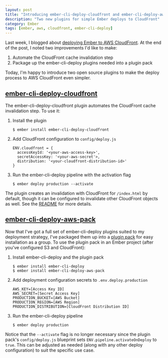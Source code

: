 ```yaml
---
layout: post
title: "Introducing ember-cli-deploy-cloudfront and ember-cli-deploy-aws-pack"
description: "Two new plugins for simple Ember deploys to CloudFront"
category: Ember
tags: [ember, aws, cloudfront, ember-cli-deploy]
---
```


Last week, I blogged about [deploying Ember to AWS CloudFront](/2015/11/01/deploying-ember-to-aws-cloudfront-using-ember-cli-deploy/). At the end of the post, I noted two improvements I'd like to make:

1. Automate the CloudFront cache invalidation step
2. Package up the ember-cli-deploy plugins needed into a plugin pack

Today, I'm happy to introduce two open source plugins to make the deploy process to AWS CloudFront even simpler.

## [ember-cli-deploy-cloudfront](https://github.com/kpfefferle/ember-cli-deploy-cloudfront)

The ember-cli-deploy-cloudfront plugin automates the CloudFront cache invalidation step. To use it:

1. Install the plugin

    <pre><code>$ ember install ember-cli-deploy-cloudfront</code></pre>

1. Add CloudFront configuration to `config/deploy.js`

    <pre><code>ENV.cloudfront = {
     accessKeyId: '&lt;your-aws-access-key&gt;',
     secretAccessKey: '&lt;your-aws-secret'&gt;,
     distribution: '&lt;your-cloudfront-distribution-id&gt;'
   }</code></pre>

1. Run the ember-cli-deploy pipeline with the activation flag

    <pre><code>$ ember deploy production --activate</code></pre>

The plugin creates an invalidation with CloudFront for `/index.html` by default, though it can be configured to invalidate other CloudFront objects as well. See the [README](https://github.com/kpfefferle/ember-cli-deploy-cloudfront/blob/master/README.md) for more details.

## [ember-cli-deploy-aws-pack](https://github.com/kpfefferle/ember-cli-deploy-aws-pack)

Now that I've got a full set of ember-cli-deploy plugins suited to my deployment strategy, I've packaged them up into a [plugin pack](http://ember-cli.github.io/ember-cli-deploy/docs/v0.5.x/plugin-packs/) for easy installation as a group. To use the plugin pack in an Ember project (after you've configured S3 and CloudFront):

1. Install ember-cli-deploy and the plugin pack

    <pre><code>$ ember install ember-cli-deploy
   $ ember install ember-cli-deploy-aws-pack</code></pre>

1. Add deployment configuration secrets to `.env.deploy.production`

    <pre><code>AWS_KEY=[Access Key ID]
   AWS_SECRET=[Secret Access Key]
   PRODUCTION_BUCKET=[AWS Bucket]
   PRODUCTION_REGION=[AWS Region]
   PRODUCTION_DISTRIBUTION=[CloudFront Distribution ID]</code></pre>

1. Run the ember-cli-deploy pipeline

    <pre><code>$ ember deploy production</code></pre>

Notice that the `--activate` flag is no longer necessary since the plugin pack's `config/deploy.js` blueprint sets `ENV.pipeline.activateOnDeploy` to `true`. This can be adjusted as needed (along with any other deploy configuration) to suit the specific use case.
